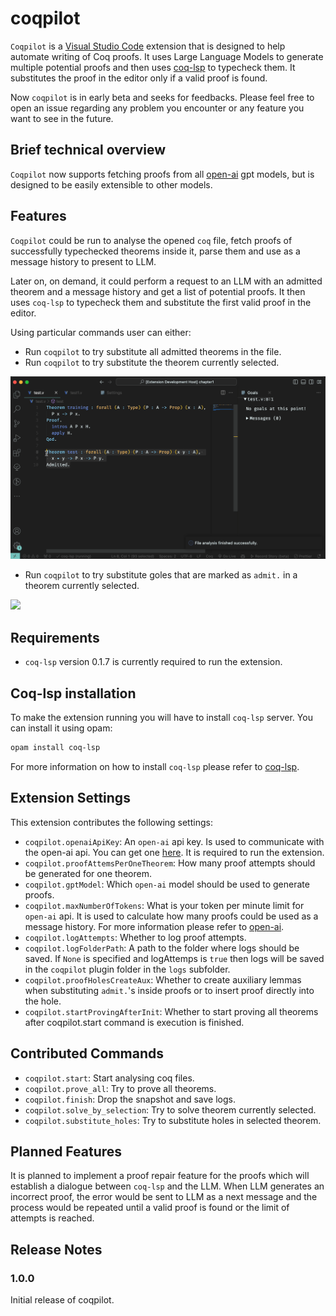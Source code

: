 # coqpilot

`Coqpilot` is a [Visual Studio Code](https://code.visualstudio.com/) extension that is designed to help automate writing of Coq proofs. It uses Large Language Models to generate multiple potential proofs and then uses [coq-lsp](https://github.com/ejgallego/coq-lsp) to typecheck them. It substitutes the proof in the editor only if a valid proof is found. 

Now `coqpilot` is in early beta and seeks for feedbacks. Please feel free to open an issue regarding any problem you encounter or any feature you want to see in the future. 

## Brief technical overview

`Coqpilot` now supports fetching proofs from all [open-ai](https://openai.com) gpt models, but is designed to be easily extensible to other models.  

## Features

`Coqpilot` could be run to analyse the opened `coq` file, fetch proofs of successfully typechecked theorems inside it, parse them and use as a message history to present to LLM.

Later on, on demand, it could perform a request to an LLM with an admitted theorem and a message history and get a list of potential proofs. It then uses `coq-lsp` to typecheck them and substitute the first valid proof in the editor.

Using particular commands user can either: 
- Run `coqpilot` to try substitute all admitted theorems in the file.
- Run `coqpilot` to try substitute the theorem currently selected. 

<img src="./etc/gif/substitute-proof.gif"/> 

- Run `coqpilot` to try substitute goles that are marked as `admit.` in a theorem currently selected.

<img src="./etc/gif/substitute-holes.gif"/> 

## Requirements

* `coq-lsp` version 0.1.7 is currently required to run the extension.

## Coq-lsp installation

To make the extension running you will have to install `coq-lsp` server. You can install it using opam: 
```bash
opam install coq-lsp
```
For more information on how to install `coq-lsp` please refer to [coq-lsp](https://github.com/ejgallego/coq-lsp). 

## Extension Settings

This extension contributes the following settings:

* `coqpilot.openaiApiKey`: An `open-ai` api key. Is used to communicate with the open-ai api. You can get one [here](https://platform.openai.com/account/api-keys). It is required to run the extension.
* `coqpilot.proofAttemsPerOneTheorem`: How many proof attempts should be generated for one theorem.
* `coqpilot.gptModel`: Which `open-ai` model should be used to generate proofs.
* `coqpilot.maxNumberOfTokens`: What is your token per minute limit for `open-ai` api. It is used to calculate how many proofs could be used as a message history. For more information please refer to [open-ai](https://platform.openai.com/account/rate-limits).
* `coqpilot.logAttempts`: Whether to log proof attempts. 
* `coqpilot.logFolderPath`: A path to the folder where logs should be saved. If `None` is specified and logAttemps is `true` then logs will be saved in the `coqpilot` plugin folder in the `logs` subfolder.
* `coqpilot.proofHolesCreateAux`: Whether to create auxiliary lemmas when substituting `admit.`'s inside proofs or to insert proof directly into the hole.
* `coqpilot.startProvingAfterInit`: Whether to start proving all theorems after coqpilot.start command is execution is finished.

## Contributed Commands

* `coqpilot.start`: Start analysing coq files.
* `coqpilot.prove_all`: Try to prove all theorems.
* `coqpilot.finish`: Drop the snapshot and save logs.
* `coqpilot.solve_by_selection`: Try to solve theorem currently selected.
* `coqpilot.substitute_holes`: Try to substitute holes in selected theorem.

## Planned Features

It is planned to implement a proof repair feature for the proofs which will establish a dialogue between `coq-lsp` and the LLM. When LLM generates an incorrect proof, the error would be sent to LLM as a next message and the process would be repeated until a valid proof is found or the limit of attempts is reached.

## Release Notes

### 1.0.0

Initial release of coqpilot. 
